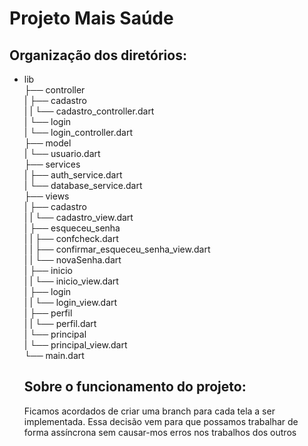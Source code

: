 # Projeto Mais Saúde

## Organização dos diretórios:

 - lib <br>
    ├── controller <br>
    |   ├── cadastro <br>
    |   |   └── cadastro_controller.dart <br>
    |   └── login <br>
    |       └── login_controller.dart <br>
    ├── model <br>
    |   └── usuario.dart <br>
    ├── services <br>
    |   ├── auth_service.dart <br>
    |   └── database_service.dart <br>
    ├── views <br>
    |   ├── cadastro <br>
    |   |   └── cadastro_view.dart <br>
    |   ├── esqueceu_senha <br>
    |   |   ├── confcheck.dart <br>
    |   |   ├── confirmar_esqueceu_senha_view.dart <br>
    |   |   └── novaSenha.dart <br>
    |   ├── inicio <br>
    |   |   └── inicio_view.dart <br>
    |   ├── login <br>
    |   |   └── login_view.dart <br>
    |   ├── perfil <br>
    |   |   └── perfil.dart <br>
    |   └── principal <br>
    |       └── principal_view.dart <br>
    └── main.dart <br>

    ## Sobre o funcionamento do projeto:
    Ficamos acordados de criar uma branch para cada tela a ser implementada.
    Essa decisão vem para que possamos trabalhar de forma assíncrona sem causar-mos erros nos trabalhos dos outros